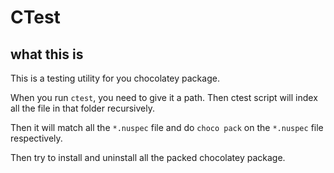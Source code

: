 ﻿# CTest

## what this is

This is a testing utility for you chocolatey package.

When you run `ctest`, you need to give it a path.
Then ctest script will index all the file in that folder recursively.

Then it will match all the `*.nuspec` file and do `choco pack` on the `*.nuspec` file respectively.

Then try to install and uninstall all the packed chocolatey package.
